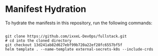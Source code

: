 
# Manifest Hydration

To hydrate the manifests in this repository, run the following commands:

```shell

git clone https://github.com/ixxeL-DevOps/fullstack.git
# cd into the cloned directory
git checkout 13d241ab82d627ebf99b720a22ef28fc6557bf5f
helm template . --name-template external-secrets-k0s --include-crds
```